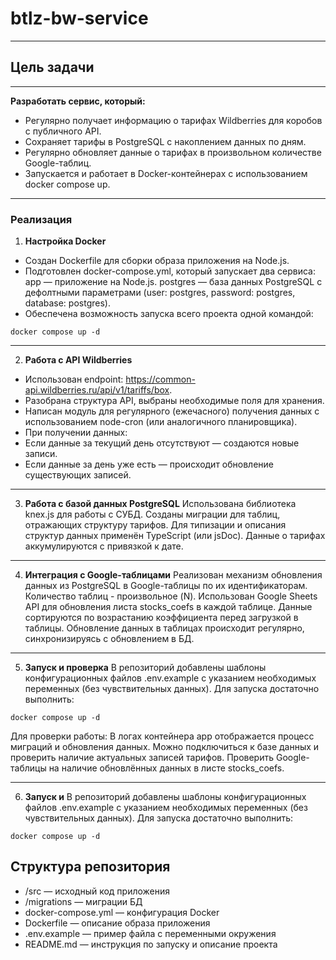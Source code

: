 # btlz-bw-service
--------------------------------------------
## Цель задачи
-------------------------------------------

**Разработать сервис, который:**

- Регулярно получает информацию о тарифах Wildberries для коробов с публичного API.
- Сохраняет тарифы в PostgreSQL с накоплением данных по дням.
- Регулярно обновляет данные о тарифах в произвольном количестве Google-таблиц.
- Запускается и работает в Docker-контейнерах с использованием docker compose up.
____________________________________________________________________________________

### Реализация
1. **Настройка Docker**
- Создан Dockerfile для сборки образа приложения на Node.js.
- Подготовлен docker-compose.yml, который запускает два сервиса:
 app — приложение на Node.js.
 postgres — база данных PostgreSQL с дефолтными параметрами (user: postgres, password: postgres, database: postgres).
- Обеспечена возможность запуска всего проекта одной командой:

`docker compose up -d`
______________________________________________________________________________________

2. **Работа с API Wildberries**
   
- Использован endpoint: https://common-api.wildberries.ru/api/v1/tariffs/box.
- Разобрана структура API, выбраны необходимые поля для хранения.
- Написан модуль для регулярного (ежечасного) получения данных с использованием node-cron (или аналогичного планировщика).
- При получении данных:
- Если данные за текущий день отсутствуют — создаются новые записи.
- Если данные за день уже есть — происходит обновление существующих записей.
______________________________________________________________________________________

3. **Работа с базой данных PostgreSQL** 
Использована библиотека knex.js для работы с СУБД.
Созданы миграции для таблиц, отражающих структуру тарифов.
Для типизации и описания структур данных применён TypeScript (или jsDoc).
Данные о тарифах аккумулируются с привязкой к дате.
---------------------------------------------------------------------------------------

4. **Интеграция с Google-таблицами**
Реализован механизм обновления данных из PostgreSQL в Google-таблицы по их идентификаторам.
Количество таблиц - произвольное (N).
Использован Google Sheets API для обновления листа stocks_coefs в каждой таблице.
Данные сортируются по возрастанию коэффициента перед загрузкой в таблицы.
Обновление данных в таблицах происходит регулярно, синхронизируясь с обновлением в БД.
-----------------------------------------------------------------------------------------

5. **Запуск и проверка**
В репозиторий добавлены шаблоны конфигурационных файлов .env.example с указанием необходимых переменных (без чувствительных данных).
Для запуска достаточно выполнить:

`docker compose up -d`

Для проверки работы:
В логах контейнера app отображается процесс миграций и обновления данных.
Можно подключиться к базе данных и проверить наличие актуальных записей тарифов.
Проверить Google-таблицы на наличие обновлённых данных в листе stocks_coefs.

---------------------------------------------------------------------------------------

6. **Запуск и**
В репозиторий добавлены шаблоны конфигурационных файлов .env.example с указанием необходимых переменных (без чувствительных данных).
Для запуска достаточно выполнить:

`docker compose up -d`


## Структура репозитория
- /src — исходный код приложения
- /migrations — миграции БД
- docker-compose.yml — конфигурация Docker
- Dockerfile — описание образа приложения
- .env.example — пример файла с переменными окружения
- README.md — инструкция по запуску и описание проекта




